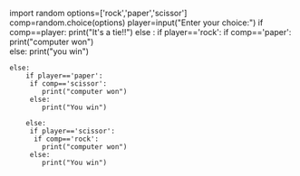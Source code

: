import random
options=['rock','paper','scissor']
comp=random.choice(options)
player=input("Enter your choice:")
if comp==player:
    print("It's a tie!!")
else :
    if player=='rock':
        if comp=='paper':
            print("computer won")  
        else:
            print("you win")

    else:
        if player=='paper':
         if comp=='scissor':
            print("computer won")
         else:
            print("You win") 

        else:
         if player=='scissor':
          if comp=='rock':
            print("computer won")
         else:
            print("You win") 

    
